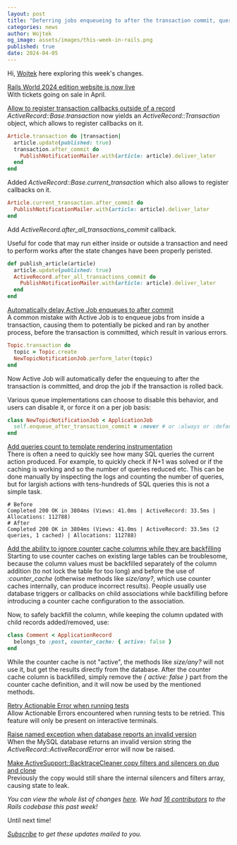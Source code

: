 ```yaml
---
layout: post
title: "Deferring jobs enqueueing to after the transaction commit, queries count in rendering logs and more"
categories: news
author: Wojtek
og_image: assets/images/this-week-in-rails.png
published: true
date: 2024-04-05
---
```



Hi, [Wojtek](https://twitter.com/morgoth85) here exploring this week's changes.

[Rails World 2024 edition website is now live](https://rubyonrails.org/world/2024)  
With tickets going on sale in April.

[Allow to register transaction callbacks outside of a record](https://github.com/rails/rails/pull/51474)  
*ActiveRecord::Base.transaction* now yields an *ActiveRecord::Transaction* object, which allows to register callbacks on it.
```ruby
Article.transaction do |transaction|
  article.update(published: true)
  transaction.after_commit do
    PublishNotificationMailer.with(article: article).deliver_later
  end
end
```

Added *ActiveRecord::Base.current_transaction* which also allows to register callbacks on it.
```ruby
Article.current_transaction.after_commit do
  PublishNotificationMailer.with(article: article).deliver_later
end
```

Add *ActiveRecord.after_all_transactions_commit* callback.

Useful for code that may run either inside or outside a transaction and need to perform works after the state changes have been properly peristed.
```ruby
def publish_article(article)
  article.update(published: true)
  ActiveRecord.after_all_transactions_commit do
    PublishNotificationMailer.with(article: article).deliver_later
  end
end
```

[Automatically delay Active Job enqueues to after commit](https://github.com/rails/rails/pull/51426)  
A common mistake with Active Job is to enqueue jobs from inside a transaction, causing them to potentially be picked and ran by another process, before the transaction is committed, which result in various errors.

```ruby
Topic.transaction do
  topic = Topic.create
  NewTopicNotificationJob.perform_later(topic)
end
```

Now Active Job will automatically defer the enqueuing to after the transaction is committed, and drop the job if the transaction is rolled back.

Various queue implementations can choose to disable this behavior, and users can disable it, or force it on a per job basis:
```ruby
class NewTopicNotificationJob < ApplicationJob
  self.enqueue_after_transaction_commit = :never # or :always or :default
end
```

[Add queries count to template rendering instrumentation](https://github.com/rails/rails/pull/51457)  
There is often a need to quickly see how many SQL queries the current action produced. For example, to quickly check if N+1 was solved or if the caching is working and so the number of queries reduced etc. This can be done manually by inspecting the logs and counting the number of queries, but for largish actions with tens-hundreds of SQL queries this is not a simple task.

```
# Before
Completed 200 OK in 3804ms (Views: 41.0ms | ActiveRecord: 33.5ms | Allocations: 112788)
# After
Completed 200 OK in 3804ms (Views: 41.0ms | ActiveRecord: 33.5ms (2 queries, 1 cached) | Allocations: 112788)
```

[Add the ability to ignore counter cache columns while they are backfilling](https://github.com/rails/rails/pull/51453)  
Starting to use counter caches on existing large tables can be troublesome, because the column values must be backfilled separately of the column addition (to not lock the table for too long) and before the use of *:counter_cache* (otherwise methods like *size/any?*, which use counter caches internally, can produce incorrect results). People usually use database triggers or callbacks on child associations while backfilling before introducing a counter cache configuration to the association.

Now, to safely backfill the column, while keeping the column updated with child records added/removed, use:
```ruby
class Comment < ApplicationRecord
  belongs_to :post, counter_cache: { active: false }
end
```

While the counter cache is not "active", the methods like *size/any?* will not use it, but get the results directly from the database. After the counter cache column is backfilled, simply remove the *{ active: false }* part from the counter cache definition, and it will now be used by the mentioned methods.

[Retry Actionable Error when running tests](https://github.com/rails/rails/pull/50941)  
Allow Actionable Errors encountered when running tests to be retried. This feature will only be present on interactive terminals.

[Raise named exception when database reports an invalid version](https://github.com/rails/rails/pull/51478)  
When the MySQL database returns an invalid version string the *ActiveRecord::ActiveRecordError* error will now be raised.

[Make ActiveSupport::BacktraceCleaner copy filters and silencers on dup and clone](https://github.com/rails/rails/pull/51447)  
 Previously the copy would still share the internal silencers and filters array, causing state to leak.

_You can view the whole list of changes [here](https://github.com/rails/rails/compare/@%7B2024-03-29%7D...main@%7B2024-04-05%7D)._
_We had [16 contributors](https://contributors.rubyonrails.org/contributors/in-time-window/20240329-20240405) to the Rails codebase this past week!_

Until next time!

_[Subscribe](https://world.hey.com/this.week.in.rails) to get these updates mailed to you._
